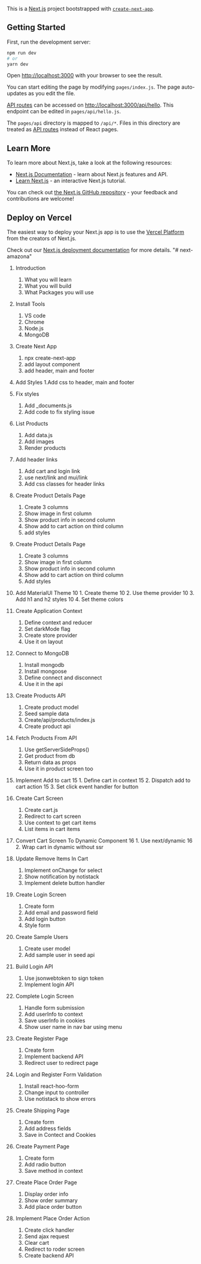 This is a [Next.js](https://nextjs.org/) project bootstrapped with [`create-next-app`](https://github.com/vercel/next.js/tree/canary/packages/create-next-app).

## Getting Started

First, run the development server:

```bash
npm run dev
# or
yarn dev
```

Open [http://localhost:3000](http://localhost:3000) with your browser to see the result.

You can start editing the page by modifying `pages/index.js`. The page auto-updates as you edit the file.

[API routes](https://nextjs.org/docs/api-routes/introduction) can be accessed on [http://localhost:3000/api/hello](http://localhost:3000/api/hello). This endpoint can be edited in `pages/api/hello.js`.

The `pages/api` directory is mapped to `/api/*`. Files in this directory are treated as [API routes](https://nextjs.org/docs/api-routes/introduction) instead of React pages.

## Learn More

To learn more about Next.js, take a look at the following resources:

- [Next.js Documentation](https://nextjs.org/docs) - learn about Next.js features and API.
- [Learn Next.js](https://nextjs.org/learn) - an interactive Next.js tutorial.

You can check out [the Next.js GitHub repository](https://github.com/vercel/next.js/) - your feedback and contributions are welcome!

## Deploy on Vercel

The easiest way to deploy your Next.js app is to use the [Vercel Platform](https://vercel.com/new?utm_medium=default-template&filter=next.js&utm_source=create-next-app&utm_campaign=create-next-app-readme) from the creators of Next.js.

Check out our [Next.js deployment documentation](https://nextjs.org/docs/deployment) for more details.
"# next-amazona"

1. Introduction
   1. What you will learn
   2. What you will build
   3. What Packages you will use
2. Install Tools
   1. VS code
   2. Chrome
   3. Node.js
   4. MongoDB
3. Create Next App
   1. npx create-next-app
   2. add layout component
   3. add header, main and footer
4. Add Styles
   1.Add css to header, main and footer

5. Fix styles

   1. Add \_documents.js
   2. Add code to fix styling issue

6. List Products

   1. Add data.js
   2. Add images
   3. Render products

7. Add header links
   1. Add cart and login link
   2. use next/link and mui/link
   3. Add css classes for header links
8. Create Product Details Page
   1. Create 3 columns
   2. Show image in first column
   3. Show product info in second column
   4. Show add to cart action on third column
   5. add styles
9. Create Product Details Page
   1. Create 3 columns
   2. Show image in first column
   3. Show product info in second column
   4. Show add to cart action on third column
   5. Add styles
10. Add MaterialUI Theme
    10 1. Create theme
    10 2. Use theme provider
    10 3. Add h1 and h2 styles
    10 4. Set theme colors
11. Create Application Context
    1. Define context and reducer
    2. Set darkMode flag
    3. Create store provider
    4. Use it on layout
12. Connect to MongoDB
    1. Install mongodb
    2. Install mongoose
    3. Define connect and disconnect
    4. Use it in the api
13. Create Products API
    1. Create product model
    2. Seed sample data
    3. Create/api/products/index.js
    4. Create product api
14. Fetch Products From API
    1. Use getServerSideProps()
    2. Get product from db
    3. Return data as props
    4. Use it in product screen too
15. Implement Add to cart
    15 1. Define cart in context
    15 2. Dispatch add to cart action
    15 3. Set click event handler for button
16. Create Cart Screen
    1. Create cart.js
    2. Redirect to cart screen
    3. Use context to get cart items
    4. List items in cart items
17. Convert Cart Screen To Dynamic Component
    16 1. Use next/dynamic
    16 2. Wrap cart in dynamic without ssr
18. Update Remove Items In Cart
    1. Implement onChange for select
    2. Show notification by notistack
    3. Implement delete button handler
19. Create Login Screen
    1. Create form
    2. Add email and password field
    3. Add login button
    4. Style form
20. Create Sample Users
    1. Create user model
    2. Add sample user in seed api
21. Build Login API
    1. Use jsonwebtoken to sign token
    2. Implement login API
22. Complete Login Screen
    1. Handle form submission
    2. Add userInfo to context
    3. Save userInfo in cookies
    4. Show user name in nav bar using menu
23. Create Register Page
    1. Create form
    2. Implement backend API
    3. Redirect user to redirect page
24. Login and Register Form Validation
    1. Install react-hoo-form
    2. Change input to controller
    3. Use notistack to show errors
25. Create Shipping Page
    1. Create form
    2. Add address fields
    3. Save in Contect and Cookies
26. Create Payment Page
    1. Create form
    2. Add radio button
    3. Save method in context
27. Create Place Order Page
    1. Display order info
    2. Show order summary
    3. Add place order button
28. Implement Place Order Action
    1. Create click handler
    2. Send ajax request
    3. Clear cart
    4. Redirect to roder screen
    5. Create backend API
